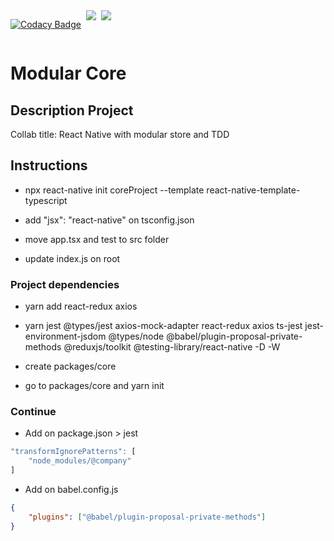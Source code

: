 <div style='display: flex; column-gap: 8px;'>

[![Codacy Badge](https://app.codacy.com/project/badge/Grade/83dc76192a93416a9958d995f45c5887)](https://www.codacy.com/gh/AlexcastroDev/react-native-workspace-typescript-redux/dashboard?utm_source=github.com&amp;utm_medium=referral&amp;utm_content=AlexcastroDev/react-native-workspace-typescript-redux&amp;utm_campaign=Badge_Grade)

<img src='https://github.com/AlexcastroDev/react-native-workspace-typescript-redux/actions/workflows/testing.yml/badge.svg' />

<img src='https://github.com/AlexcastroDev/react-native-workspace-typescript-redux/actions/workflows/linter.yml/badge.svg' />
</div>

# Modular Core

## Description Project

Collab title: React Native with modular store and TDD

## Instructions

- npx react-native init coreProject --template react-native-template-typescript

- add "jsx": "react-native" on tsconfig.json

- move app.tsx and test to src folder

- update index.js on root

### Project dependencies

- yarn add react-redux axios

- yarn jest @types/jest axios-mock-adapter react-redux axios ts-jest jest-environment-jsdom @types/node @babel/plugin-proposal-private-methods @reduxjs/toolkit @testing-library/react-native -D -W

- create packages/core

- go to packages/core and yarn init

### Continue

- Add on package.json > jest
```js
"transformIgnorePatterns": [
    "node_modules/@company"
]
```

- Add on babel.config.js

```json
{
    "plugins": ["@babel/plugin-proposal-private-methods"]
}
```





